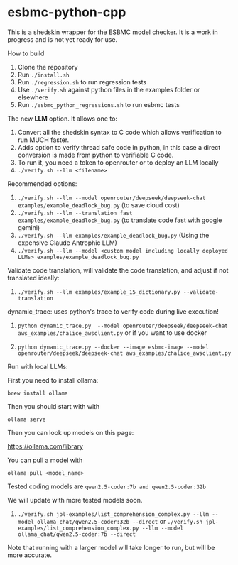 # esbmc-python-cpp
This is a shedskin wrapper for the ESBMC model checker. It is a work in progress and is not yet ready for use.

How to build

1. Clone the repository
1. Run ```./install.sh```
1. Run ```./regression.sh``` to run regression tests
1. Use ```./verify.sh``` against python files in the examples folder or elsewhere
1. Run ```./esbmc_python_regressions.sh``` to run esbmc tests


The new **LLM** option. It allows one to:

1. Convert all the shedskin syntax to C code which allows verification to run MUCH faster.
1. Adds option to verify thread safe code in python, in this case a direct conversion is made from python to verifiable C code.
1. To run it, you need a token to openrouter or to deploy an LLM locally
1. ```./verify.sh --llm <filename>```

Recommended options:

1. ```./verify.sh --llm --model openrouter/deepseek/deepseek-chat examples/example_deadlock_bug.py``` (to save cloud cost)
1. ```./verify.sh --llm --translation fast examples/example_deadlock_bug.py``` (to translate code fast with google gemini)
1. ```./verify.sh --llm examples/example_deadlock_bug.py``` (Using the expensive Claude Antrophic LLM)
1. ```./verify.sh --llm --model <custom model including locally deployed LLMs> examples/example_deadlock_bug.py```

Validate code translation, will validate the code translation, and adjust if not translated ideally:

1. ````./verify.sh --llm examples/example_15_dictionary.py --validate-translation````

dynamic_trace: uses python's trace to verify code during live execution!

1. ``` python dynamic_trace.py  --model openrouter/deepseek/deepseek-chat aws_examples/chalice_awsclient.py ```
or if you want to use docker

1. ```python dynamic_trace.py --docker --image esbmc-image --model openrouter/deepseek/deepseek-chat aws_examples/chalice_awsclient.py```

Run with local LLMs:

First you need to install ollama:

````brew install ollama````

Then you should start with with 

````ollama serve````

Then you can look up models on this page:

https://ollama.com/library

You can pull a model with 

````ollama pull <model_name>````

Tested coding models are ````qwen2.5-coder:7b and qwen2.5-coder:32b````

We will update with more tested models soon.

1. ````./verify.sh jpl-examples/list_comprehension_complex.py --llm --model ollama_chat/qwen2.5-coder:32b --direct````
or 
````./verify.sh jpl-examples/list_comprehension_complex.py --llm --model ollama_chat/qwen2.5-coder:7b --direct````

Note that running with a larger model will take longer to run, but will be more accurate.
